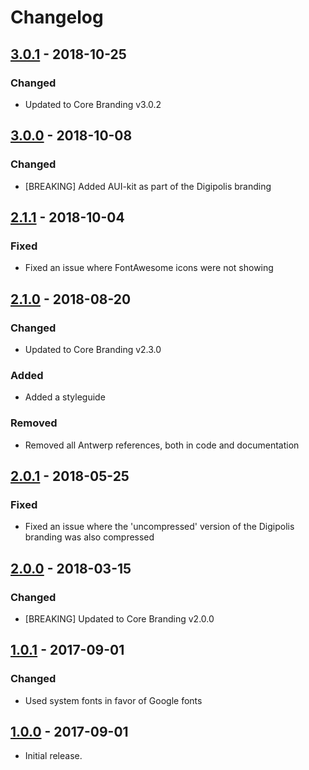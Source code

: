 # Changelog

## [3.0.1] - 2018-10-25
### Changed
- Updated to Core Branding v3.0.2


## [3.0.0] - 2018-10-08
### Changed
- [BREAKING] Added AUI-kit as part of the Digipolis branding


## [2.1.1] - 2018-10-04
### Fixed
- Fixed an issue where FontAwesome icons were not showing


## [2.1.0] - 2018-08-20
### Changed
- Updated to Core Branding v2.3.0

### Added
- Added a styleguide

### Removed
- Removed all Antwerp references, both in code and documentation


## [2.0.1] - 2018-05-25
### Fixed
- Fixed an issue where the 'uncompressed' version of the Digipolis branding was also compressed


## [2.0.0] - 2018-03-15
### Changed
- [BREAKING] Updated to Core Branding v2.0.0


## [1.0.1] - 2017-09-01
### Changed
- Used system fonts in favor of Google fonts


## [1.0.0] - 2017-09-01
- Initial release.


[3.0.1]: https://github.com/a-ui/digipolis_branding_scss/tree/v3.0.1
[3.0.0]: https://github.com/a-ui/digipolis_branding_scss/tree/v3.0.0
[2.1.1]: https://github.com/a-ui/digipolis_branding_scss/tree/v2.1.1
[2.1.0]: https://github.com/a-ui/digipolis_branding_scss/tree/v2.1.0
[2.0.1]: https://github.com/a-ui/digipolis_branding_scss/tree/v2.0.1
[2.0.0]: https://github.com/a-ui/digipolis_branding_scss/tree/v2.0.0
[1.0.1]: https://github.com/a-ui/digipolis_branding_scss/tree/v1.0.1
[1.0.0]: https://github.com/a-ui/digipolis_branding_scss/tree/v1.0.0
